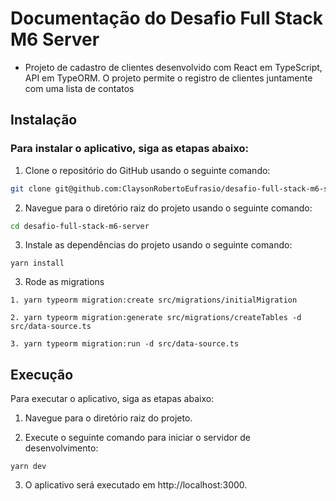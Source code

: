 # Documentação do Desafio Full Stack M6 Server

- Projeto de cadastro de clientes desenvolvido com React em TypeScript, API em TypeORM. O projeto permite o registro de clientes juntamente com uma lista de contatos

## Instalação

### Para instalar o aplicativo, siga as etapas abaixo:

1. Clone o repositório do GitHub usando o seguinte comando:

```bash
git clone git@github.com:ClaysonRobertoEufrasio/desafio-full-stack-m6-server.git
```

2. Navegue para o diretório raiz do projeto usando o seguinte comando:

```bash
cd desafio-full-stack-m6-server
```

3. Instale as dependências do projeto usando o seguinte comando:

```
yarn install
```
3. Rode as migrations

```
1. yarn typeorm migration:create src/migrations/initialMigration

2. yarn typeorm migration:generate src/migrations/createTables -d src/data-source.ts

3. yarn typeorm migration:run -d src/data-source.ts
```

## Execução

Para executar o aplicativo, siga as etapas abaixo:

1. Navegue para o diretório raiz do projeto.

2. Execute o seguinte comando para iniciar o servidor de desenvolvimento:

```
yarn dev
```

3. O aplicativo será executado em http://localhost:3000.


